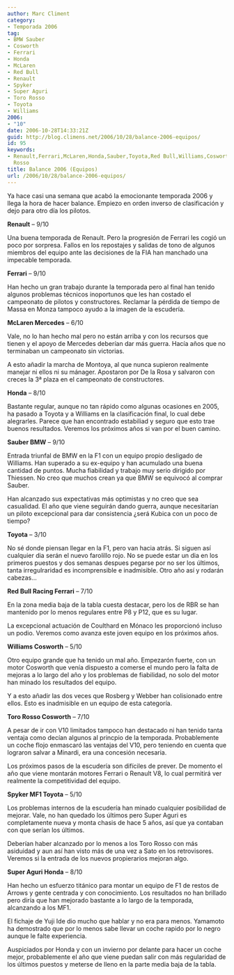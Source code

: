 ```yaml
---
author: Marc Climent
category:
- Temporada 2006
tag:
- BMW Sauber
- Cosworth
- Ferrari
- Honda
- McLaren
- Red Bull
- Renault
- Spyker
- Super Aguri
- Toro Rosso
- Toyota
- Williams
2006:
- "10"
date: 2006-10-28T14:33:21Z
guid: http://blog.climens.net/2006/10/28/balance-2006-equipos/
id: 95
keywords:
- Renault,Ferrari,McLaren,Honda,Sauber,Toyota,Red Bull,Williams,Cosworth,Spyker,Aguri,Toro
  Rosso
title: Balance 2006 (Equipos)
url: /2006/10/28/balance-2006-equipos/
---
```


Ya hace casi una semana que acabó la emocionante temporada 2006 y llega la hora de hacer balance. Empiezo en orden inverso de clasificación y dejo para otro día los pilotos.

**Renault** &#8211; 9/10

Una buena temporada de Renault. Pero la progresión de Ferrari les cogió un poco por sorpresa. Fallos en los repostajes y salidas de tono de algunos miembros del equipo ante las decisiones de la FIA han manchado una impecable temporada.

**Ferrari** &#8211; 9/10

Han hecho un gran trabajo durante la temporada pero al final han tenido algunos problemas técnicos inoportunos que les han costado el campeonato de pilotos y constructores. Reclamar la pérdida de tiempo de Massa en Monza tampoco ayudo a la imagen de la escudería.

**McLaren Mercedes** &#8211; 6/10

Vale, no lo han hecho mal pero no están arriba y con los recursos que tienen y el apoyo de Mercedes deberían dar más guerra. Hacía años que no terminaban un campeonato sin victorias.

A esto añadir la marcha de Montoya, al que nunca supieron realmente manejar ni ellos ni su mánager. Apostaron por De la Rosa y salvaron con creces la 3ª plaza en el campeonato de constructores.

**Honda** &#8211; 8/10

Bastante regular, aunque no tan rápido como algunas ocasiones en 2005, ha pasado a Toyota y a Williams en la clasificación final, lo cual debe alegrarles. Parece que han encontrado estabiliad y seguro que esto trae buenos resultados. Veremos los próximos años si van por el buen camino.

**Sauber BMW** &#8211; 9/10

Entrada triunfal de BMW en la F1 con un equipo propio desligado de Williams. Han superado a su ex-equipo y han acumulado una buena cantidad de puntos. Mucha fiabilidad y trabajo muy serio dirigido por Thiessen. No creo que muchos crean ya que BMW se equivocó al comprar Sauber.

Han alcanzado sus expectativas más optimistas y no creo que sea casualidad. El año que viene seguirán dando guerra, aunque necesitarían un piloto excepcional para dar consistencia ¿será Kubica con un poco de tiempo?

**Toyota** &#8211; 3/10

No sé donde piensan llegar en la F1, pero van hacia atrás. Si siguen así cualquier dia serán el nuevo farolillo rojo. No se puede estar un dia en los primeros puestos y dos semanas despues pegarse por no ser los últimos, tanta irregulraridad es incomprensible e inadmisible. Otro año así y rodarán cabezas&#8230;

**Red Bull Racing Ferrari** &#8211; 7/10

En la zona media baja de la tabla cuesta destacar, pero los de RBR se han mantenido por lo menos regulares entre P8 y P12, que es su lugar.

La excepcional actuación de Coulthard en Mónaco les proporcionó incluso un podio. Veremos como avanza este joven equipo en los próximos años.

**Williams Cosworth** &#8211; 5/10

Otro equipo grande que ha tenido un mal año. Empezarón fuerte, con un motor Cosworth que venía dispuesto a comerse el mundo pero la falta de mejoras a lo largo del año y los problemas de fiabilidad, no solo del motor han minado los resultados del equipo.

Y a esto añadir las dos veces que Rosberg y Webber han colisionado entre ellos. Esto es inadmisible en un equipo de esta categoría.

**Toro Rosso Cosworth** &#8211; 7/10

A pesar de ir con V10 limitados tampoco han destacado ni han tenido tanta ventaja como decían algunos al princpio de la temporada. Probablemente un coche flojo enmascaró las ventajas del V10, pero teniendo en cuenta que lograron salvar a Minardi, era una concesión necesaria.

Los próximos pasos de la escudería son difíciles de prever. De momento el año que viene montarán motores Ferrari o Renault V8, lo cual permitirá ver realmente la competitividad del equipo.

**Spyker MF1 Toyota** &#8211; 5/10

Los problemas internos de la escudería han minado cualquier posibilidad de mejorar. Vale, no han quedado los últimos pero Super Aguri es completamente nueva y monta chasis de hace 5 años, así que ya contaban con que serían los últimos.

Deberían haber alcanzado por lo menos a los Toro Rosso con más asiduidad y aun así han visto más de una vez a Sato en los retrovisores. Veremos si la entrada de los nuevos propierarios mejoran algo.

**Super Aguri Honda** &#8211; 8/10

Han hecho un esfuerzo titánico para montar un equipo de F1 de restos de Arrows y gente centrada y con conocimiento. Los resultados no han brillado pero diría que han mejorado bastante a lo largo de la temporada, alcanzando a los MF1.

El fichaje de Yuji Ide dio mucho que hablar y no era para menos. Yamamoto ha demostrado que por lo menos sabe llevar un coche rapido por lo negro aunque le falte experiencia.

Auspiciados por Honda y con un invierno por delante para hacer un coche mejor, probablemente el año que viene puedan salir con más regularidad de los últimos puestos y meterse de lleno en la parte media baja de la tabla.